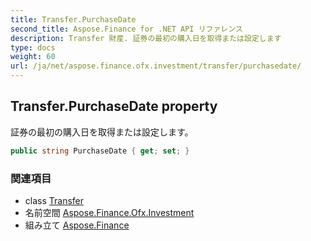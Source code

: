 ```yaml
---
title: Transfer.PurchaseDate
second_title: Aspose.Finance for .NET API リファレンス
description: Transfer 財産. 証券の最初の購入日を取得または設定します
type: docs
weight: 60
url: /ja/net/aspose.finance.ofx.investment/transfer/purchasedate/
---
```

## Transfer.PurchaseDate property

証券の最初の購入日を取得または設定します。

```csharp
public string PurchaseDate { get; set; }
```

### 関連項目

* class [Transfer](../)
* 名前空間 [Aspose.Finance.Ofx.Investment](../../transfer/)
* 組み立て [Aspose.Finance](../../../)


